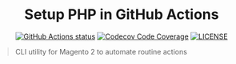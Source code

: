 <h1 align="center">Setup PHP in GitHub Actions</h1>

<p align="center">
  <a href="https://github.com/igrybkov/m2-cli" title="Magento 2 helper CLI util"><img alt="GitHub Actions status" src="https://github.com/igrybkov/m2-cli/workflows/Static%20analysis/badge.svg"></a>
  <a href="https://codecov.io/gh/igrybkov/m2-cli" title="Code coverage"><img alt="Codecov Code Coverage" src="https://codecov.io/gh/igrybkov/m2-cli/branch/master/graph/badge.svg"></a>
  <a href="https://github.com/igrybkov/m2-cli/blob/master/LICENSE" title="license"><img alt="LICENSE" src="https://img.shields.io/badge/license-MIT-428f7e.svg"></a>
</p>

> CLI utility for Magento 2 to automate routine actions
